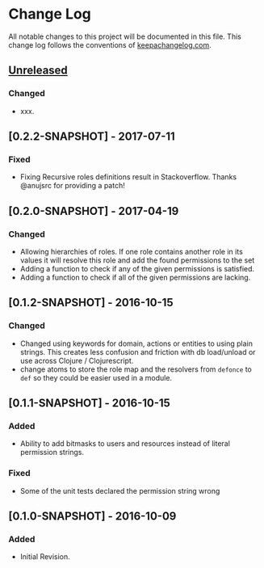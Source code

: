# Change Log
All notable changes to this project will be documented in this file. This change log follows the conventions of [keepachangelog.com](http://keepachangelog.com/).

## [Unreleased]
### Changed
- xxx.

## [0.2.2-SNAPSHOT] - 2017-07-11
### Fixed
- Fixing Recursive roles definitions result in Stackoverflow. Thanks @anujsrc for providing a patch!


## [0.2.0-SNAPSHOT] - 2017-04-19
### Changed
- Allowing hierarchies of roles. If one role contains another role in its values it
  will resolve this role and add the found permissions to the set
- Adding a function to check if any of the given permissions is satisfied.
- Adding a function to check if all of the given permissions are lacking.

## [0.1.2-SNAPSHOT] - 2016-10-15
### Changed
- Changed using keywords for domain, actions or entities to using plain strings.
  This creates less confusion and friction with db load/unload or use 
  across Clojure / Clojurescript.
- change atoms to store the role map and the resolvers from `defonce` to `def` so they could be
  easier used in a module.

## [0.1.1-SNAPSHOT] - 2016-10-15
### Added
- Ability to add bitmasks to users and resources instead of literal permission strings.

### Fixed
- Some of the unit tests declared the permission string wrong

## [0.1.0-SNAPSHOT] - 2016-10-09
### Added
- Initial Revision.

[Unreleased]: https://github.com/tuhlmann/permissions/compare/0.1.1...HEAD
[0.1.1]: https://github.com/tuhlmann/permissions/compare/0.1.0...0.1.1
